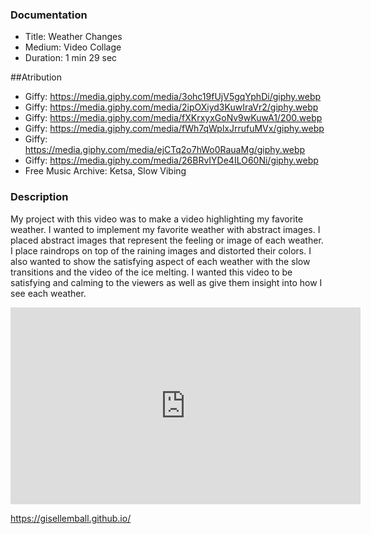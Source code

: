 ### Documentation
* Title: Weather Changes
* Medium: Video Collage 
* Duration: 1 min 29 sec

##Atribution
* Giffy: https://media.giphy.com/media/3ohc19fUjV5gqYphDi/giphy.webp
* Giffy: https://media.giphy.com/media/2ipOXiyd3KuwIraVr2/giphy.webp
* Giffy: https://media.giphy.com/media/fXKrxyxGoNv9wKuwA1/200.webp
* Giffy: https://media.giphy.com/media/fWh7qWplxJrrufuMVx/giphy.webp
* Giffy: https://media.giphy.com/media/ejCTq2o7hWo0RauaMg/giphy.webp
* Giffy: https://media.giphy.com/media/26BRvIYDe4ILO60Ni/giphy.webp
* Free Music Archive: Ketsa, Slow Vibing

### Description
My project with this video was to make a video highlighting my favorite weather. I wanted to implement my favorite weather with abstract images. I placed abstract images that represent the feeling or image of each weather. I place raindrops on top of the raining images and distorted their colors. I also wanted to show the satisfying aspect of each weather with the slow transitions and the video of the ice melting. I wanted this video to be satisfying and calming to the viewers as well as give them insight into how I see each weather. 

<iframe width="560" height="315" src="https://www.youtube.com/embed/fM-9Eqw56_U" frameborder="0" allow="accelerometer; autoplay; encrypted-media; gyroscope; picture-in-picture" allowfullscreen></iframe>

https://gisellemball.github.io/
